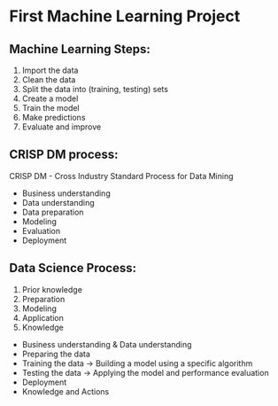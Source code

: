 # First Machine Learning Project

## Machine Learning Steps:
1. Import the data
2. Clean the data
3. Split the data into (training, testing) sets
4. Create a model
5. Train the model
6. Make predictions
7. Evaluate and improve 

## CRISP DM process:
CRISP DM - Cross Industry Standard Process for Data Mining   
- Business understanding
- Data understanding
- Data preparation
- Modeling
- Evaluation
- Deployment

## Data Science Process:
1. Prior knowledge
2. Preparation
3. Modeling 
4. Application
5. Knowledge


- Business understanding & Data understanding
- Preparing the data
- Training the data -> Building a model using a specific algorithm
- Testing the data -> Applying the model and performance evaluation
- Deployment
- Knowledge and Actions
